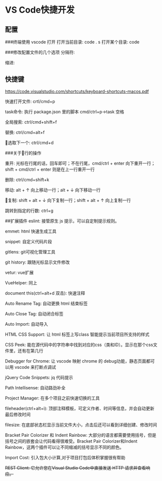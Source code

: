 
# VS Code快捷开发

## 配置

###终端使用 vscode 打开
打开当前目录: code .
s
打开某个目录: code 

###修改配置文件的几个选项
分隔符: 

缩进: 

## 快捷键
https://code.visualstudio.com/shortcuts/keyboard-shortcuts-macos.pdf

快速打开文件: crtl/cmd+p

task命令: 执行 package.json 里的脚本
cmd/ctrl+p->task 空格

全局搜索: ctrl/cmd+shift+f

替换: ctrl/cmd+alt+f

选取下一个: ctrl/cmd+d

###关于行的操作

重开: 光标在行尾的话，回车即可；不在行尾，cmd/ctrl + enter 向下重开一行；shift + cmd/ctrl + enter 则是在上一行重开一行

删除: ctrl/cmd+shift+k

移动: alt + ↑ 向上移动一行；alt + ↓ 向下移动一行

复制: shift + alt + ↓ 向下复制一行；shift + alt + ↑ 向上复制一行

跳转到指定的行数: ctrl+g

##扩展插件
eslint: 接管原生 js 提示，可以自定制提示规则。

emmet: html 快速生成工具

snippet: 自定义代码片段

gitlens: git可视化管理工具

git history: 跟随光标显示文件修改

vetur: vue扩展

VueHelper: 同上

document this(ctrl+alt+d 双击): 快速注释

Auto Rename Tag: 自动更换 html 结束标签

Auto Close Tag: 自动闭合标签

Auto Import: 自动导入

HTML CSS Support: 让 html 标签上写class 智能提示当前项目所支持的样式

CSS Peek: 能在源代码中的字符串中找到对应的css（类和ID）。显示在那个css文件里，还有在第几行

Debugger for Chrome: 让 vscode 映射 chrome 的 debug功能，静态页面都可以用 vscode 来打断点调试

jQuery Code Snippets:  jq 代码提示

Path Intellisense: 自动路劲补全

Project Manager: 在多个项目之前快速切换的工具

fileheader(ctrl+alt+i): 顶部注释模板，可定义作者、时间等信息，并会自动更新最后修改时间

filesize: 在底部状态栏显示当前文件大小，点击后还可以看到详细创建、修改时间

Bracket Pair Colorizer 和 Indent Rainbow: 大部分的语言都需要使用括号，但是括号之间的嵌套会让代码看得很难受。Bracket Pair Colorizer和Indent Rainbow，这两个插件可以让不同缩减的括号显示不同的颜色。

Import Cost: 引入包大小计算,对于项目打包后体积掌握很有帮助

~~REST Client: 它允许您在Visual Studio Code中直接发送 HTTP 请求并查看响应。~~


